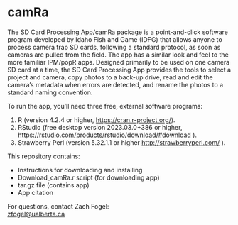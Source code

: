 # camRa

The SD Card Processing App/camRa package is a point-and-click software program developed by Idaho Fish and Game (IDFG) that allows anyone to process camera trap SD cards, following a standard protocol, as soon as cameras are pulled from the field. The app has a similar look and feel to the more familiar IPM/popR apps. Designed primarily to be used on one camera SD card at a time, the SD Card Processing App provides the tools to select a project and camera, copy photos to a back-up drive, read and edit the camera’s metadata when errors are detected, and rename the photos to a standard naming convention.

To run the app, you’ll need three free, external software programs:  
  1. R (version 4.2.4 or higher, https://cran.r-project.org/). 
  2. RStudio (free desktop version 2023.03.0+386 or higher, https://rstudio.com/products/rstudio/download/#download ).  
  3. Strawberry Perl (version 5.32.1.1 or higher http://strawberryperl.com/ ). 

This repository contains:  
  - Instructions for downloading and installing
  - Download_camRa.r script (for downloading app)
  - tar.gz file (contains app)
  - App citation

For questions, contact Zach Fogel:   
  zfogel@ualberta.ca


